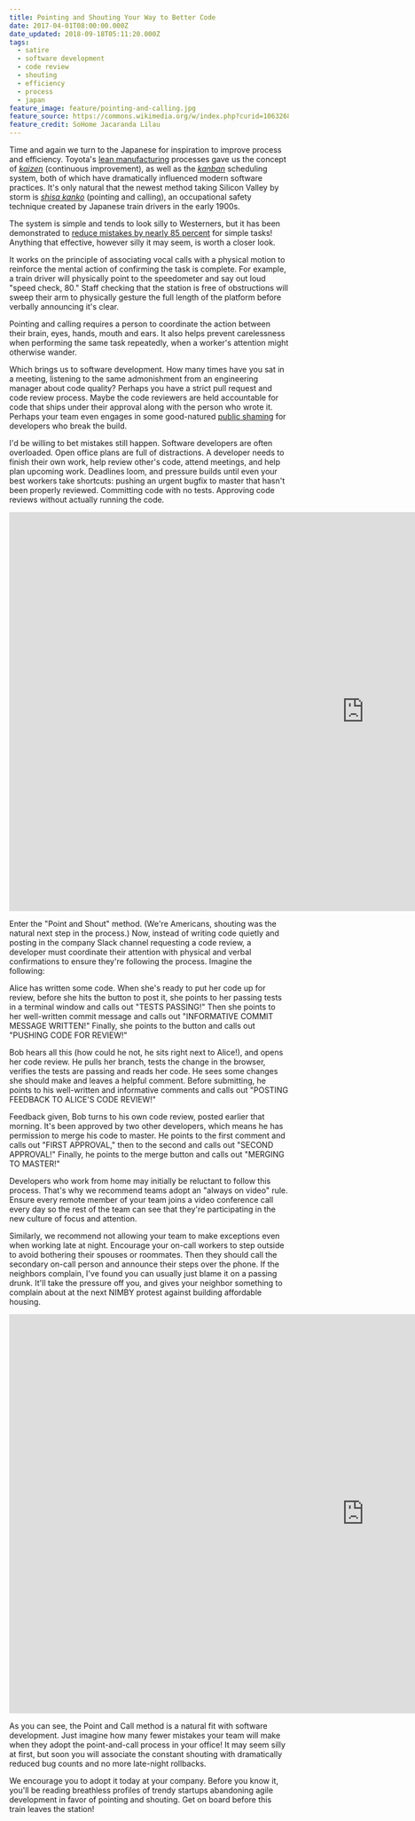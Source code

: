 ```yaml
---
title: Pointing and Shouting Your Way to Better Code
date: 2017-04-01T08:00:00.000Z
date_updated: 2018-09-18T05:11:20.000Z
tags:
  - satire
  - software development
  - code review
  - shouting
  - efficiency
  - process
  - japan
feature_image: feature/pointing-and-calling.jpg
feature_source: https://commons.wikimedia.org/w/index.php?curid=10632684
feature_credit: SoHome Jacaranda Lilau
---
```


Time and again we turn to the Japanese for inspiration to improve process and efficiency. Toyota's [lean manufacturing](https://en.wikipedia.org/wiki/Lean_manufacturing) processes gave us the concept of [_kaizen_](https://en.wikipedia.org/wiki/Kaizen) (continuous improvement), as well as the [_kanban_](https://en.wikipedia.org/wiki/Kanban) scheduling system, both of which have dramatically influenced modern software practices. It's only natural that the newest method taking Silicon Valley by storm is [_shisa kanko_](https://en.wikipedia.org/wiki/Pointing_and_calling) (pointing and calling), an occupational safety technique created by Japanese train drivers in the early 1900s.

The system is simple and tends to look silly to Westerners, but it has been demonstrated to [reduce mistakes by nearly 85 percent](http://www.atlasobscura.com/articles/pointing-and-calling-japan-trains) for simple tasks! Anything that effective, however silly it may seem, is worth a closer look.

It works on the principle of associating vocal calls with a physical motion to reinforce the mental action of confirming the task is complete. For example, a train driver will physically point to the speedometer and say out loud "speed check, 80." Staff checking that the station is free of obstructions will sweep their arm to physically gesture the full length of the platform before verbally announcing it's clear.

Pointing and calling requires a person to coordinate the action between their brain, eyes, hands, mouth and ears. It also helps prevent carelessness when performing the same task repeatedly, when a worker's attention might otherwise wander.

Which brings us to software development. How many times have you sat in a meeting, listening to the same admonishment from an engineering manager about code quality? Perhaps you have a strict pull request and code review process. Maybe the code reviewers are held accountable for code that ships under their approval along with the person who wrote it. Perhaps your team even engages in some good-natured [public shaming](http://codingwithempathy.com/2017/01/10/rituals-of-shaming-in-the-software-industry/) for developers who break the build.

I'd be willing to bet mistakes still happen. Software developers are often overloaded. Open office plans are full of distractions. A developer needs to finish their own work, help review other's code, attend meetings, and help plan upcoming work. Deadlines loom, and pressure builds until even your best workers take shortcuts: pushing an urgent bugfix to master that hasn't been properly reviewed. Committing code with no tests. Approving code reviews without actually running the code.

<iframe width="1280" height="720" src="https://www.youtube.com/embed/9LmdUz3rOQU" frameborder="0" allowfullscreen></iframe>

Enter the "Point and Shout" method. (We're Americans, shouting was the natural next step in the process.) Now, instead of writing code quietly and posting in the company Slack channel requesting a code review, a developer must coordinate their attention with physical and verbal confirmations to ensure they're following the process. Imagine the following:

Alice has written some code. When she's ready to put her code up for review, before she hits the button to post it, she points to her passing tests in a terminal window and calls out "TESTS PASSING!" Then she points to her well-written commit message and calls out "INFORMATIVE COMMIT MESSAGE WRITTEN!" Finally, she points to the button and calls out "PUSHING CODE FOR REVIEW!"

Bob hears all this (how could he not, he sits right next to Alice!), and opens her code review. He pulls her branch, tests the change in the browser, verifies the tests are passing and reads her code. He sees some changes she should make and leaves a helpful comment. Before submitting, he points to his well-written and informative comments and calls out "POSTING FEEDBACK TO ALICE'S CODE REVIEW!"

Feedback given, Bob turns to his own code review, posted earlier that morning. It's been approved by two other developers, which means he has permission to merge his code to master. He points to the first comment and calls out "FIRST APPROVAL," then to the second and calls out "SECOND APPROVAL!" Finally, he points to the merge button and calls out "MERGING TO MASTER!"

Developers who work from home may initially be reluctant to follow this process. That's why we recommend teams adopt an "always on video" rule. Ensure every remote member of your team joins a video conference call every day so the rest of the team can see that they're participating in the new culture of focus and attention.

Similarly, we recommend not allowing your team to make exceptions even when working late at night. Encourage your on-call workers to step outside to avoid bothering their spouses or roommates. Then they should call the secondary on-call person and announce their steps over the phone. If the neighbors complain, I've found you can usually just blame it on a passing drunk. It'll take the pressure off you, and gives your neighbor something to complain about at the next NIMBY protest against building affordable housing.

<iframe width="1280" height="720" src="https://www.youtube.com/embed/xpkrIu2p_iM" frameborder="0" allowfullscreen></iframe>

As you can see, the Point and Call method is a natural fit with software development. Just imagine how many fewer mistakes your team will make when they adopt the point-and-call process in your office! It may seem silly at first, but soon you will associate the constant shouting with dramatically reduced bug counts and no more late-night rollbacks.

We encourage you to adopt it today at your company. Before you know it, you'll be reading breathless profiles of trendy startups abandoning agile development in favor of pointing and shouting. Get on board before this train leaves the station!
